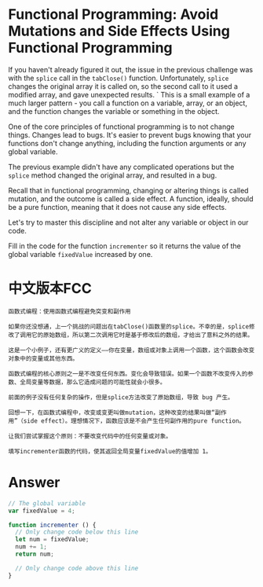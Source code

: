 # Functional Programming: Avoid Mutations and Side Effects Using Functional Programming

If you haven't already figured it out, the issue in the previous challenge was with the `splice` call in the `tabClose()` function. Unfortunately, `splice` changes the original array it is called on, so the second call to it used a modified array, and gave unexpected results.
`
This is a small example of a much larger pattern - you call a function on a variable, array, or an object, and the function changes the variable or something in the object.

One of the core principles of functional programming is to not change things. Changes lead to bugs. It's easier to prevent bugs knowing that your functions don't change anything, including the function arguments or any global variable.

The previous example didn't have any complicated operations but the `splice` method changed the original array, and resulted in a bug.

Recall that in functional programming, changing or altering things is called mutation, and the outcome is called a side effect. A function, ideally, should be a pure function, meaning that it does not cause any side effects.

Let's try to master this discipline and not alter any variable or object in our code.

Fill in the code for the function `incrementer` so it returns the value of the global variable `fixedValue` increased by one.


# 中文版本FCC
```
函数式编程：使用函数式编程避免突变和副作用

如果你还没想通，上一个挑战的问题出在tabClose()函数里的splice。不幸的是，splice修改了调用它的原始数组，所以第二次调用它时是基于修改后的数组，才给出了意料之外的结果。

这是一个小例子，还有更广义的定义——你在变量，数组或对象上调用一个函数，这个函数会改变对象中的变量或其他东西。

函数式编程的核心原则之一是不改变任何东西。变化会导致错误。如果一个函数不改变传入的参数、全局变量等数据，那么它造成问题的可能性就会小很多。

前面的例子没有任何复杂的操作，但是splice方法改变了原始数组，导致 bug 产生。

回想一下，在函数式编程中，改变或变更叫做mutation，这种改变的结果叫做“副作用”（side effect）。理想情况下，函数应该是不会产生任何副作用的pure function。

让我们尝试掌握这个原则：不要改变代码中的任何变量或对象。

填写incrementer函数的代码，使其返回全局变量fixedValue的值增加 1。
```


# Answer

```js
// The global variable
var fixedValue = 4;

function incrementer () {
  // Only change code below this line
  let num = fixedValue;
  num += 1;
  return num;

  // Only change code above this line
}
```